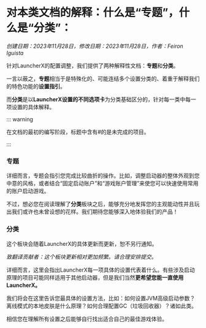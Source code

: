 # 对本类文档的解释：什么是“专题”，什么是“分类”：

*创建日期：2023年11月28日，修改日期：2023年11月28日，作者：Feiron Iguista*

针对LauncherX的配置调整，我们提供了两种解释性文档：**专题**和**分类**。

一言以蔽之，**专题**相当于是特殊化的、可能连结多个设置分类的、着重于解释我们的特色功能的**设置指引**。

而**分类**是以**LauncherX设置的不同选项卡**为分类基础区分的，针对每一类中每一项设置的具体解释。

::: warning

 在文档的最初的编写阶段，标题中含有#的是未完成的项目。

:::

### 专题

详细而言，专题会指引您完成比较曲折的操作。比如，调整启动器的整体外观到您中意的风格，或者结合“固定启动账户”和“游戏账户管理”来使您可以快速使用常用的账户启动游戏。

不过，想必您在阅读理解了**分类**板块之后，能够充分地发挥您的主观能动性并且玩出我们或许也未曾设想的花样。我们期待您能够深入地体验我们的产品！



### 分类

这个板块会随着LauncherX的具体更新而更新，恕不另行通知。

*致翻译贡献者：这个板块更新相对更加频繁。请合理安排提交。*

详细而言，这里会指出LauncherX每一项具体的设置代表着什么。有些涉及启动原理的项目可能同样适用于其他启动器，但是我们当然**更希望您能一直使用LauncherX。**

我们将会在这里告诉您最具体的设置方法，比如：如何设置JVM高级启动参数？离线模式的本地皮肤是什么原理？如何合理配置GC（垃圾回收器）？诸如此类。

相信您在理解所有设置之后能够自行找出适合自己的最佳游戏体验。